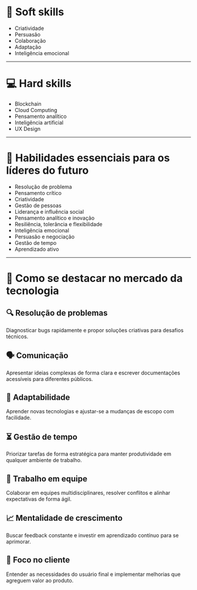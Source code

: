 # 🧠 Soft skills
- Criatividade  
- Persuasão  
- Colaboração  
- Adaptação  
- Inteligência emocional  

---

# 💻 Hard skills
- Blockchain  
- Cloud Computing  
- Pensamento analítico  
- Inteligência artificial  
- UX Design  

---

# 🚀 Habilidades essenciais para os líderes do futuro
- Resolução de problema  
- Pensamento crítico  
- Criatividade  
- Gestão de pessoas  
- Liderança e influência social  
- Pensamento analítico e inovação  
- Resiliência, tolerância e flexibilidade  
- Inteligência emocional  
- Persuasão e negociação  
- Gestão de tempo  
- Aprendizado ativo  

---

# 🌟 Como se destacar no mercado da tecnologia

## 🔍 Resolução de problemas
Diagnosticar bugs rapidamente e propor soluções criativas para desafios técnicos.

## 🗣 Comunicação
Apresentar ideias complexas de forma clara e escrever documentações acessíveis para diferentes públicos.

## 🔄 Adaptabilidade
Aprender novas tecnologias e ajustar-se a mudanças de escopo com facilidade.

## ⏳ Gestão de tempo
Priorizar tarefas de forma estratégica para manter produtividade em qualquer ambiente de trabalho.

## 🤝 Trabalho em equipe
Colaborar em equipes multidisciplinares, resolver conflitos e alinhar expectativas de forma ágil.

## 📈 Mentalidade de crescimento
Buscar feedback constante e investir em aprendizado contínuo para se aprimorar.

## 👥 Foco no cliente
Entender as necessidades do usuário final e implementar melhorias que agreguem valor ao produto.